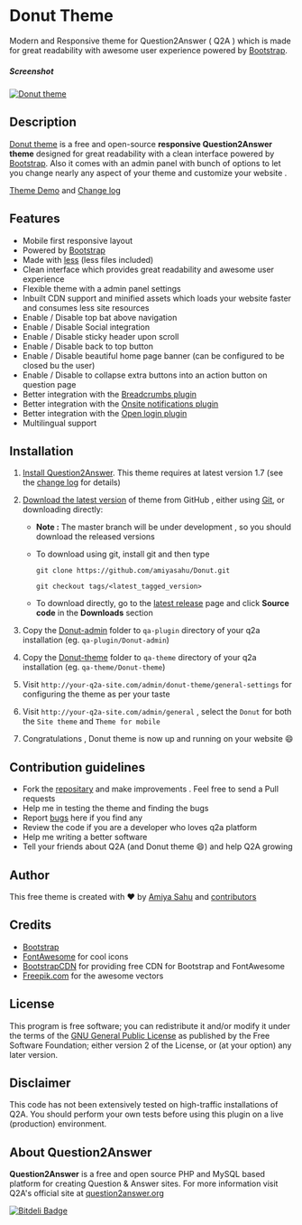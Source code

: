 # Donut Theme #

Modern and Responsive theme for Question2Answer ( Q2A ) which is made for great readability with awesome user experience powered by [Bootstrap](http://getbootstrap.com/).

##### Screenshot #####

[![Donut theme](https://raw.githubusercontent.com/amiyasahu/Donut/gh-pages/screenshots/home-page-banner.png)](https://github.com/amiyasahu/Donut)

## Description ##
[Donut theme][] is a free and open-source **responsive Question2Answer theme** designed for great readability with a clean interface powered by [Bootstrap](http://getbootstrap.com/). 
Also it comes with an admin panel with bunch of options to let you change nearly any aspect of your theme and customize your website .

[Theme Demo](http://demo.amiyasahu.com/donut/) and [Change log](https://github.com/amiyasahu/Donut/blob/master/CHANGELOG.md)

## Features ##

* Mobile first responsive layout 
* Powered by [Bootstrap](http://getbootstrap.com/)
* Made with [less](http://lesscss.org/) (less files included)
* Clean interface which provides great readability and awesome user experience  
* Flexible theme with a admin panel settings 
* Inbuilt CDN support and minified assets which loads your website faster and consumes less site resources
* Enable / Disable top bat above navigation 
* Enable / Disable Social integration
* Enable / Disable sticky header upon scroll
* Enable / Disable back to top button 
* Enable / Disable beautiful home page banner (can be configured to be closed bu the user)
* Enable / Disable to collapse extra buttons into an action button on question page
* Better integration with the [Breadcrumbs plugin](https://github.com/amiyasahu/q2a-breadcrumbs) 
* Better integration with the [Onsite notifications plugin](https://github.com/q2apro/q2apro-on-site-notifications/) 
* Better integration with the [Open login plugin](https://github.com/alixandru/q2a-open-login) 
* Multilingual support


## Installation ##

1. [Install Question2Answer][]. This theme requires at latest version 1.7 (see the [change log][] for details)   
2. [Download the latest version][latest release] of theme from GitHub , either using [Git][], or downloading directly:
     
     - **Note :** The master branch will be under development , so you should download the released versions
     - To download using git, install git and then type 
     
          `git clone https://github.com/amiyasahu/Donut.git` 

          `git checkout tags/<latest_tagged_version>`
          
     - To download directly, go to the [latest release][latest release] page and click **Source code** in the **Downloads** section
     
3. Copy the [Donut-admin](https://github.com/amiyasahu/Donut/tree/master/qa-plugin/Donut-admin) folder to `qa-plugin` directory of your q2a installation (eg. `qa-plugin/Donut-admin`) 
4. Copy the [Donut-theme](https://github.com/amiyasahu/Donut/tree/master/qa-theme/Donut-theme) folder to `qa-theme` directory of your q2a installation (eg. `qa-theme/Donut-theme`)
5. Visit `http://your-q2a-site.com/admin/donut-theme/general-settings` for configuring the theme as per your taste 
6. Visit `http://your-q2a-site.com/admin/general` , select the `Donut` for both the `Site theme` and `Theme for mobile`
7. Congratulations , Donut theme is now up and running on your website :smile:

## Contribution guidelines ##

* Fork the [repositary][] and make improvements . Feel free to send a Pull requests
* Help me in testing the theme and finding the bugs 
* Report [bugs][] here if you find any 
* Review the code if you are a developer who loves q2a platform
* Help me writing a better software 
* Tell your friends about Q2A (and Donut theme :smile:) and help Q2A growing 

## Author ##

This free theme is created with :heart: by [Amiya Sahu](http://amiyasahu.com) and [contributors](https://github.com/amiyasahu/Donut/graphs/contributors)

## Credits ##

* [Bootstrap](http://getbootstrap.com/)
* [FontAwesome](http://fortawesome.github.io/Font-Awesome/) for cool icons
* [BootstrapCDN](http://www.bootstrapcdn.com/) for providing free CDN for Bootstrap and FontAwesome
* [Freepik.com](http://www.freepik.com/) for the awesome vectors

## License ##
This program is free software; you can redistribute it and/or modify it under the terms of the [GNU General Public License](https://github.com/amiyasahu/Donut/blob/master/LICENSE) as published by the Free Software Foundation; either version 2 of the License, or (at your option) any later version.

## Disclaimer ##
This code has not been extensively tested on high-traffic installations of Q2A. You should perform your own tests before using this plugin on a live (production) environment. 

## About Question2Answer ##
**Question2Answer** is a free and open source PHP and MySQL based platform for creating Question & Answer sites. For more information visit Q2A's official site at [question2answer.org](http://www.question2answer.org/)

[![Bitdeli Badge](https://d2weczhvl823v0.cloudfront.net/amiyasahu/donut/trend.png)](https://bitdeli.com/free "Bitdeli Badge")

  [Question2Answer]: http://www.question2answer.org/
  [Install Question2Answer]: http://www.question2answer.org/install.php
  [Git]: http://git-scm.com/
  [Donut theme]: https://github.com/amiyasahu/Donut
  [change log]: https://github.com/amiyasahu/Donut/blob/master/CHANGELOG.md
  [GitHub]: https://github.com/amiyasahu/Donut
  [repositary]: https://github.com/amiyasahu/Donut
  [latest release]: https://github.com/amiyasahu/Donut/releases/latest
  [bugs]: https://github.com/amiyasahu/Donut/issues

